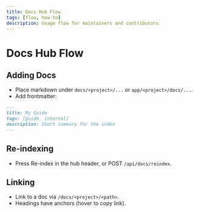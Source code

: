 ```yaml
---
title: Docs Hub Flow
tags: [flow, how-to]
description: Usage flow for maintainers and contributors.
---
```


# Docs Hub Flow

## Adding Docs

- Place markdown under `docs/<project>/...` or `app/<project>/docs/...`.
- Add frontmatter:

```md
---
title: My Guide
tags: [guide, internal]
description: Short summary for the index
---
```

## Re-indexing

- Press Re-index in the hub header, or POST `/api/docs/reindex`.

## Linking

- Link to a doc via `/docs/<project>/<path>`.
- Headings have anchors (hover to copy link).

